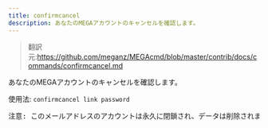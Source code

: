```yaml
---
title: confirmcancel
description: あなたのMEGAアカウントのキャンセルを確認します。
---
```


>翻訳元:https://github.com/meganz/MEGAcmd/blob/master/contrib/docs/commands/confirmcancel.md

あなたのMEGAアカウントのキャンセルを確認します。

使用法: `confirmcancel link password`
<pre>
注意: このメールアドレスのアカウントは永久に閉鎖され、データは削除されます。これは元に戻せません。
</pre>
